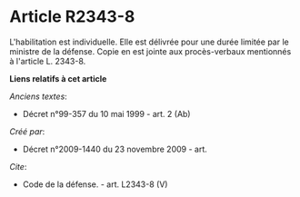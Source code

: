 # Article R2343-8

L'habilitation est individuelle. Elle est délivrée pour une durée limitée par le ministre de la défense. Copie en est jointe
aux procès-verbaux mentionnés à l'article L. 2343-8.

**Liens relatifs à cet article**

_Anciens textes_:

  - Décret n°99-357 du 10 mai 1999 - art. 2 (Ab)

_Créé par_:

  - Décret n°2009-1440 du 23 novembre 2009 - art.

_Cite_:

  - Code de la défense. - art. L2343-8 (V)
